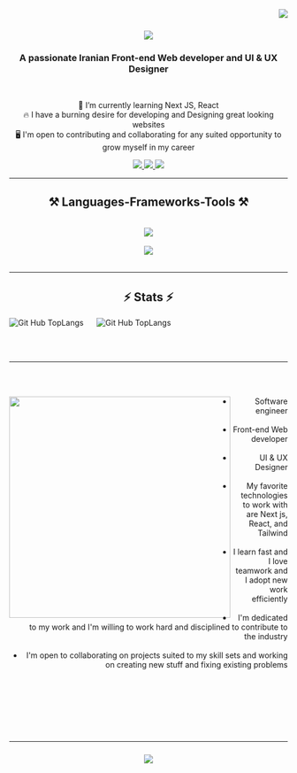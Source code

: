 <img align="right" src="https://visitor-badge.laobi.icu/badge?page_id=SadraKian.SadraKian" />

<h1 align="center">
    <img src="https://readme-typing-svg.herokuapp.com/?font=Righteous&size=35&center=true&vCenter=true&width=500&height=70&duration=6000&lines=🌍+Hello+World!;+I'm+Mohammad+Sadra+Kiantash;" />
</h1>

<h3 align="center">A passionate Iranian Front-end Web developer and UI & UX Designer</h3>

<br/>

<div align="center">
    
 🌱 I’m currently learning Next JS, React <br/>
 🔥 I have a burning desire for developing and Designing great looking websites <br/>
 🖥️ I'm open to contributing and collaborating for any suited opportunity to grow myself in my career
 
 </div>
 
<div align="center"> 
  <a href="mailto:pedro.sadrakiandeveloper@gmail.com">
    <img src="https://img.shields.io/badge/Gmail-333333?style=for-the-badge&logo=gmail&logoColor=red" />
  </a>
    <a href="https://www.instagram.com/sadrakiandeveloper/" target="_blank">
    <img src="https://img.shields.io/badge/Instagram-E4405F?style=for-the-badge&logo=instagram&logoColor=white" target="_blank" />
  </a>
  <a href="www.linkedin.com/in/sadrakian">
    <img src="https://img.shields.io/badge/LinkedIn-0077B5?style=for-the-badge&logo=linkedin&logoColor=white" target="_blank" />
  </a>
  
</div>

 <hr/>
 
<h2 align="center">⚒️ Languages-Frameworks-Tools ⚒️</h2>
<br/>
<div align="center">
    <img src="https://skillicons.dev/icons?i=next,react,javascript,typescript,tailwind" /><br><br>
    <img src="https://skillicons.dev/icons?i=html,css,nodejs,figma,git,vscode,github" />
</div>

<br/>
<hr/>

<h2 align="center">⚡ Stats ⚡</h2>

<section>

<img src="https://github-readme-stats.vercel.app/api/top-langs/?username=SadraKian&layout=donut&theme=cobalt" alt="Git Hub TopLangs" />
&nbsp;&nbsp;&nbsp;&nbsp;
<img src="https://github-readme-stats.vercel.app/api?username=SadraKian&rank_icon=github&theme=dracula" alt="Git Hub TopLangs" />

</section>


<br/><br/>
<hr/>
<br/><br/>

<section>
    <img align="left" src="https://github.com/SadraKian/SadraKian/assets/128605953/5395ee7c-87c8-4fdf-a229-40a7749b56e9" width="400" height="400" />
    <ul align="right">
        <li>Software engineer</li>
        <br/>
        <li>Front-end Web developer</li>
        <br/>
        <li>UI & UX Designer</li>
        <br/>
        <li>My favorite technologies to work with are Next js, React, and Tailwind</li>
        <br/>
        <li>I learn fast and I love teamwork and I adopt new work efficiently</li>
        <br/>
        <li>I'm dedicated to my work and I'm willing to work hard and disciplined  to contribute to the industry</li>
        <br/>
        <li>I'm open to collaborating on projects suited to my skill sets and working on creating new stuff and fixing existing problems </li>
    </ul>
</section>
<br/><br/><br/><br/><br/><br/>

<hr/>

<h3 align="center">
    <img src="https://readme-typing-svg.herokuapp.com/?font=Righteous&size=25&center=true&vCenter=true&width=500&height=70&duration=4000&lines=Thanks+for+visiting!+✌️;+Shoot+me+a+message+on+Linkedin!;I'm+always+down+to+collab+:)">
</h3>

<br/>
